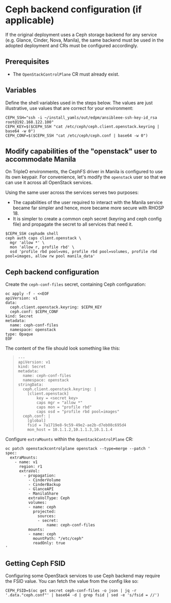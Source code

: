 # Ceph backend configuration (if applicable)

If the original deployment uses a Ceph storage backend for any service
(e.g. Glance, Cinder, Nova, Manila), the same backend must be used in the
adopted deployment and CRs must be configured accordingly.

## Prerequisites

* The `OpenStackControlPlane` CR must already exist.

## Variables

Define the shell variables used in the steps below. The values are
just illustrative, use values that are correct for your environment:

```
CEPH_SSH="ssh -i ~/install_yamls/out/edpm/ansibleee-ssh-key-id_rsa root@192.168.122.100"
CEPH_KEY=$($CEPH_SSH "cat /etc/ceph/ceph.client.openstack.keyring | base64 -w 0")
CEPH_CONF=$($CEPH_SSH "cat /etc/ceph/ceph.conf | base64 -w 0")
```

## Modify capabilities of the "openstack" user to accommodate Manila

On TripleO environments, the CephFS driver in Manila is configured to use 
its own keypair. For convenience, let's modify the `openstack` user so that we 
can use it across all OpenStack services.

Using the same user across the services serves two purposes:
- The capabilities of the user required to interact with the Manila service 
  became far simpler and hence, more became more secure with RHOSP 18.
- It is simpler to create a common ceph secret (keyring and ceph config 
  file) and propagate the secret to all services that need it.

```
$CEPH_SSH cephadm shell
ceph auth caps client.openstack \
  mgr 'allow *' \
  mon 'allow r, profile rbd' \
  osd 'profile rbd pool=vms, profile rbd pool=volumes, profile rbd pool=images, allow rw pool manila_data'
```

## Ceph backend configuration

Create the `ceph-conf-files` secret, containing Ceph configuration:

```
oc apply -f - <<EOF
apiVersion: v1
data:
  ceph.client.openstack.keyring: $CEPH_KEY
  ceph.conf: $CEPH_CONF
kind: Secret
metadata:
  name: ceph-conf-files
  namespace: openstack
type: Opaque
EOF
```

The content of the file should look something like this:

> ```
> ---
> apiVersion: v1
> kind: Secret
> metadata:
>   name: ceph-conf-files
>   namespace: openstack
> stringData:
>   ceph.client.openstack.keyring: |
>     [client.openstack]
>         key = <secret key>
>         caps mgr = "allow *"
>         caps mon = "profile rbd"
>         caps osd = "profile rbd pool=images"
>   ceph.conf: |
>     [global]
>     fsid = 7a1719e8-9c59-49e2-ae2b-d7eb08c695d4
>     mon_host = 10.1.1.2,10.1.1.3,10.1.1.4
> ```

Configure `extraMounts` within the `OpenStackControlPlane` CR:

```
oc patch openstackcontrolplane openstack --type=merge --patch '
spec:
  extraMounts:
    - name: v1
      region: r1
      extraVol:
        - propagation:
          - CinderVolume
          - CinderBackup
          - GlanceAPI
          - ManilaShare
          extraVolType: Ceph
          volumes:
          - name: ceph
            projected:
              sources:
              - secret:
                  name: ceph-conf-files
          mounts:
          - name: ceph
            mountPath: "/etc/ceph"
            readOnly: true
'
```

## Getting Ceph FSID

Configuring some OpenStack services to use Ceph backend may require
the FSID value. You can fetch the value from the config like so:

```
CEPH_FSID=$(oc get secret ceph-conf-files -o json | jq -r '.data."ceph.conf"' | base64 -d | grep fsid | sed -e 's/fsid = //')
```
